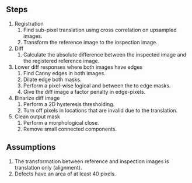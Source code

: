## Steps
1. Registration
    1. Find sub-pixel translation using cross correlation on upsampled images.
    2. Transform the reference image to the inspection image. 
2. Diff
    1. Calculate the absolute difference between the inspected image and the registered reference image.
3. Lower diff responses where both images have edges
    1. Find Canny edges in both images.
    2. Dilate edge both masks.
    3. Perform a pixel-wise logical and between the to edge masks.
    4. Give the diff image a factor penalty in edge-pixels.
4. Binarize diff image
    1. Perform a 2D hysteresis thresholding.
    2. Turn off pixels in locations that are invalid due to the translation.
5. Clean output mask
    1. Perform a morphological close.
    2. Remove small connected components.

## Assumptions
1. The transformation between reference and inspection images is translation only (alignment).
2. Defects have an area of at least 40 pixels.
